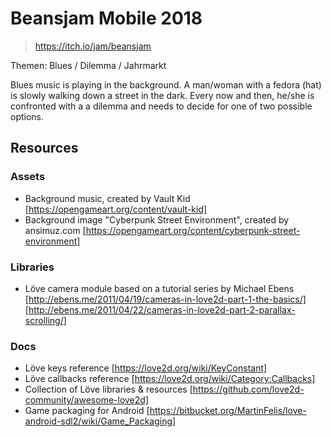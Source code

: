 # Beansjam  Mobile 2018
> https://itch.io/jam/beansjam

Themen: Blues / Dilemma / Jahrmarkt

Blues music is playing in the background.
A man/woman with a fedora (hat) is slowly walking down a street in the dark.
Every now and then, he/she is confronted with a a dilemma and needs to decide for one of two possible options.

## Resources
### Assets
* Background music, created by Vault Kid [https://opengameart.org/content/vault-kid]
* Background image "Cyberpunk Street Environment", created by ansimuz.com [https://opengameart.org/content/cyberpunk-street-environment]

### Libraries
* Löve camera module based on a tutorial series by Michael Ebens [http://ebens.me/2011/04/19/cameras-in-love2d-part-1-the-basics/] [http://ebens.me/2011/04/22/cameras-in-love2d-part-2-parallax-scrolling/]

### Docs
* Löve keys reference [https://love2d.org/wiki/KeyConstant]
* Löve callbacks reference [https://love2d.org/wiki/Category:Callbacks]
* Collection of Löve libraries & resources [https://github.com/love2d-community/awesome-love2d]
* Game packaging for Android [https://bitbucket.org/MartinFelis/love-android-sdl2/wiki/Game_Packaging]
